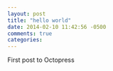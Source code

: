 ```yaml
---
layout: post
title: "hello world"
date: 2014-02-10 11:42:56 -0500
comments: true
categories: 
---
```


First post to Octopress